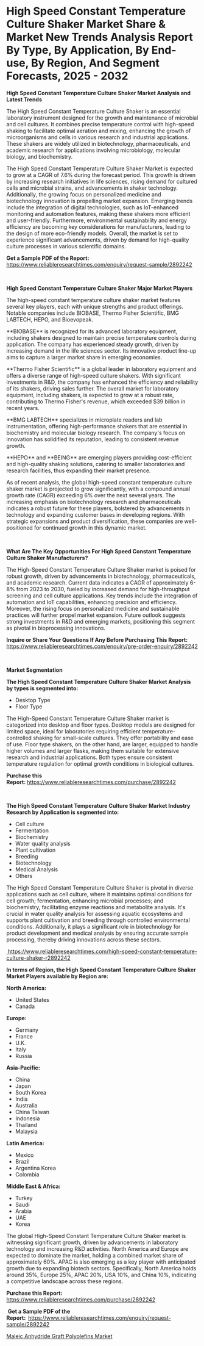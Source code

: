 <p><h1>High Speed Constant Temperature Culture Shaker Market Share & Market New Trends Analysis Report By Type, By Application, By End-use, By Region, And Segment Forecasts, 2025 - 2032</h1></p><p><strong>High Speed Constant Temperature Culture Shaker Market Analysis and Latest Trends</strong></p>
<p><p>The High Speed Constant Temperature Culture Shaker is an essential laboratory instrument designed for the growth and maintenance of microbial and cell cultures. It combines precise temperature control with high-speed shaking to facilitate optimal aeration and mixing, enhancing the growth of microorganisms and cells in various research and industrial applications. These shakers are widely utilized in biotechnology, pharmaceuticals, and academic research for applications involving microbiology, molecular biology, and biochemistry.</p><p>The High Speed Constant Temperature Culture Shaker Market is expected to grow at a CAGR of 7.6% during the forecast period. This growth is driven by increasing research initiatives in life sciences, rising demand for cultured cells and microbial strains, and advancements in shaker technology. Additionally, the growing focus on personalized medicine and biotechnology innovation is propelling market expansion. Emerging trends include the integration of digital technologies, such as IoT-enhanced monitoring and automation features, making these shakers more efficient and user-friendly. Furthermore, environmental sustainability and energy efficiency are becoming key considerations for manufacturers, leading to the design of more eco-friendly models. Overall, the market is set to experience significant advancements, driven by demand for high-quality culture processes in various scientific domains.</p></p>
<p><strong>Get a Sample PDF of the Report:&nbsp;</strong> <a href="https://www.reliableresearchtimes.com/enquiry/request-sample/2892242?utm_campaign=3038&utm_medium=2&utm_source=Github&utm_content=ia&utm_term=15032025&utm_id=high-speed-constant-temperature-culture-shaker">https://www.reliableresearchtimes.com/enquiry/request-sample/2892242</a></p>
<p>&nbsp;</p>
<p><strong>High Speed Constant Temperature Culture Shaker Major Market Players</strong></p>
<p><p>The high-speed constant temperature culture shaker market features several key players, each with unique strengths and product offerings. Notable companies include BIOBASE, Thermo Fisher Scientific, BMG LABTECH, HEPO, and Bioevopeak.</p><p>**BIOBASE** is recognized for its advanced laboratory equipment, including shakers designed to maintain precise temperature controls during application. The company has experienced steady growth, driven by increasing demand in the life sciences sector. Its innovative product line-up aims to capture a larger market share in emerging economies.</p><p>**Thermo Fisher Scientific** is a global leader in laboratory equipment and offers a diverse range of high-speed culture shakers. With significant investments in R&D, the company has enhanced the efficiency and reliability of its shakers, driving sales further. The overall market for laboratory equipment, including shakers, is expected to grow at a robust rate, contributing to Thermo Fisher's revenue, which exceeded $39 billion in recent years.</p><p>**BMG LABTECH** specializes in microplate readers and lab instrumentation, offering high-performance shakers that are essential in biochemistry and molecular biology research. The company's focus on innovation has solidified its reputation, leading to consistent revenue growth.</p><p>**HEPO** and **BEING** are emerging players providing cost-efficient and high-quality shaking solutions, catering to smaller laboratories and research facilities, thus expanding their market presence.</p><p>As of recent analysis, the global high-speed constant temperature culture shaker market is projected to grow significantly, with a compound annual growth rate (CAGR) exceeding 6% over the next several years. The increasing emphasis on biotechnology research and pharmaceuticals indicates a robust future for these players, bolstered by advancements in technology and expanding customer bases in developing regions. With strategic expansions and product diversification, these companies are well-positioned for continued growth in this dynamic market.</p></p>
<p>&nbsp;</p>
<p><strong>What Are The Key Opportunities For High Speed Constant Temperature Culture Shaker Manufacturers?</strong></p>
<p><p>The High-Speed Constant Temperature Culture Shaker market is poised for robust growth, driven by advancements in biotechnology, pharmaceuticals, and academic research. Current data indicates a CAGR of approximately 6-8% from 2023 to 2030, fueled by increased demand for high-throughput screening and cell culture applications. Key trends include the integration of automation and IoT capabilities, enhancing precision and efficiency. Moreover, the rising focus on personalized medicine and sustainable practices will further propel market expansion. Future outlook suggests strong investments in R&D and emerging markets, positioning this segment as pivotal in bioprocessing innovations.</p></p>
<p><strong>Inquire or Share Your Questions If Any Before Purchasing This Report:</strong> <a href="https://www.reliableresearchtimes.com/enquiry/pre-order-enquiry/2892242?utm_campaign=3038&utm_medium=2&utm_source=Github&utm_content=ia&utm_term=15032025&utm_id=high-speed-constant-temperature-culture-shaker">https://www.reliableresearchtimes.com/enquiry/pre-order-enquiry/2892242</a></p>
<p>&nbsp;</p>
<p><strong>Market Segmentation</strong></p>
<p><strong>The High Speed Constant Temperature Culture Shaker Market Analysis by types is segmented into:</strong></p>
<p><ul><li>Desktop Type</li><li>Floor Type</li></ul></p>
<p><p>The High-Speed Constant Temperature Culture Shaker market is categorized into desktop and floor types. Desktop models are designed for limited space, ideal for laboratories requiring efficient temperature-controlled shaking for small-scale cultures. They offer portability and ease of use. Floor type shakers, on the other hand, are larger, equipped to handle higher volumes and larger flasks, making them suitable for extensive research and industrial applications. Both types ensure consistent temperature regulation for optimal growth conditions in biological cultures.</p></p>
<p><strong>Purchase this Report:&nbsp;</strong><a href="https://www.reliableresearchtimes.com/purchase/2892242?utm_campaign=3038&utm_medium=2&utm_source=Github&utm_content=ia&utm_term=15032025&utm_id=high-speed-constant-temperature-culture-shaker">https://www.reliableresearchtimes.com/purchase/2892242</a></p>
<p>&nbsp;</p>
<p><strong>The High Speed Constant Temperature Culture Shaker Market Industry Research by Application is segmented into:</strong></p>
<p><ul><li>Cell culture</li><li>Fermentation</li><li>Biochemistry</li><li>Water quality analysis</li><li>Plant cultivation</li><li>Breeding</li><li>Biotechnology</li><li>Medical Analysis</li><li>Others</li></ul></p>
<p><p>The High Speed Constant Temperature Culture Shaker is pivotal in diverse applications such as cell culture, where it maintains optimal conditions for cell growth; fermentation, enhancing microbial processes; and biochemistry, facilitating enzyme reactions and metabolite analysis. It's crucial in water quality analysis for assessing aquatic ecosystems and supports plant cultivation and breeding through controlled environmental conditions. Additionally, it plays a significant role in biotechnology for product development and medical analysis by ensuring accurate sample processing, thereby driving innovations across these sectors.</p></p>
<p><a href="https://www.reliableresearchtimes.com/high-speed-constant-temperature-culture-shaker-r2892242?utm_campaign=3038&utm_medium=2&utm_source=Github&utm_content=ia&utm_term=15032025&utm_id=high-speed-constant-temperature-culture-shaker">&nbsp;https://www.reliableresearchtimes.com/high-speed-constant-temperature-culture-shaker-r2892242</a></p>
<p><strong>In terms of Region, the High Speed Constant Temperature Culture Shaker Market Players available by Region are:</strong></p>
<p>
    <p> <strong> North America: </strong>
        <ul>
            <li>United States</li>
            <li>Canada</li>
        </ul>
        </p> 
    <p> <strong> Europe: </strong>
        <ul>
            <li>Germany</li>
            <li>France</li>
            <li>U.K.</li>
            <li>Italy</li>
            <li>Russia</li>
        </ul>
        </p> 
    <p> <strong> Asia-Pacific: </strong>
        <ul>
            <li>China</li>
            <li>Japan</li>
            <li>South Korea</li>
            <li>India</li>
            <li>Australia</li>
            <li>China Taiwan</li>
            <li>Indonesia</li>
            <li>Thailand</li>
            <li>Malaysia</li>
        </ul>
        </p> 
    <p> <strong> Latin America: </strong>
        <ul>
            <li>Mexico</li>
            <li>Brazil</li>
            <li>Argentina Korea</li>
            <li>Colombia</li>
        </ul>
        </p> 
    <p> <strong> Middle East & Africa: </strong>
        <ul>
            <li>Turkey</li>
            <li>Saudi</li>
            <li>Arabia</li>
            <li>UAE</li>
            <li>Korea</li>
        </ul>
    </p>
    </p>
<p><p>The global High-Speed Constant Temperature Culture Shaker market is witnessing significant growth, driven by advancements in laboratory technology and increasing R&D activities. North America and Europe are expected to dominate the market, holding a combined market share of approximately 60%. APAC is also emerging as a key player with anticipated growth due to expanding biotech sectors. Specifically, North America holds around 35%, Europe 25%, APAC 20%, USA 10%, and China 10%, indicating a competitive landscape across these regions.</p></p>
<p><strong>Purchase this Report: </strong><a href="https://www.reliableresearchtimes.com/purchase/2892242?utm_campaign=3038&utm_medium=2&utm_source=Github&utm_content=ia&utm_term=15032025&utm_id=high-speed-constant-temperature-culture-shaker">https://www.reliableresearchtimes.com/purchase/2892242</a></p>
<p>&nbsp;<strong>Get a Sample PDF of the Report:&nbsp;&nbsp;</strong><a href="https://www.reliableresearchtimes.com/enquiry/request-sample/2892242?utm_campaign=3038&utm_medium=2&utm_source=Github&utm_content=ia&utm_term=15032025&utm_id=high-speed-constant-temperature-culture-shaker">https://www.reliableresearchtimes.com/enquiry/request-sample/2892242</a></p>
<p><strong></strong></p>
<p><p><a href="https://github.com/klaassenmackenzie6/Market-Research-Report-List-1/blob/main/maleic-anhydride-graft-polyolefins-market.md?utm_campaign=3038&utm_medium=2&utm_source=Github&utm_content=ia&utm_term=15032025&utm_id=high-speed-constant-temperature-culture-shaker">Maleic Anhydride Graft Polyolefins Market</a></p></p>
